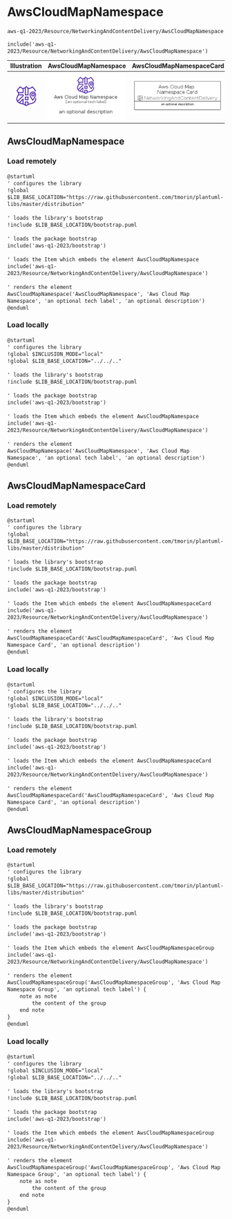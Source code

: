 # AwsCloudMapNamespace


```text
aws-q1-2023/Resource/NetworkingAndContentDelivery/AwsCloudMapNamespace
```

```text
include('aws-q1-2023/Resource/NetworkingAndContentDelivery/AwsCloudMapNamespace')
```



| Illustration | AwsCloudMapNamespace | AwsCloudMapNamespaceCard | AwsCloudMapNamespaceGroup |
| :---: | :---: | :---: | :---: |
| ![illustration for Illustration](../../../aws-q1-2023/Resource/NetworkingAndContentDelivery/AwsCloudMapNamespace.png) | ![illustration for AwsCloudMapNamespace](../../../aws-q1-2023/Resource/NetworkingAndContentDelivery/AwsCloudMapNamespace.Local.png) | ![illustration for AwsCloudMapNamespaceCard](../../../aws-q1-2023/Resource/NetworkingAndContentDelivery/AwsCloudMapNamespaceCard.Local.png) | ![illustration for AwsCloudMapNamespaceGroup](../../../aws-q1-2023/Resource/NetworkingAndContentDelivery/AwsCloudMapNamespaceGroup.Local.png) |




## AwsCloudMapNamespace

### Load remotely
```plantuml
@startuml
' configures the library
!global $LIB_BASE_LOCATION="https://raw.githubusercontent.com/tmorin/plantuml-libs/master/distribution"

' loads the library's bootstrap
!include $LIB_BASE_LOCATION/bootstrap.puml

' loads the package bootstrap
include('aws-q1-2023/bootstrap')

' loads the Item which embeds the element AwsCloudMapNamespace
include('aws-q1-2023/Resource/NetworkingAndContentDelivery/AwsCloudMapNamespace')

' renders the element
AwsCloudMapNamespace('AwsCloudMapNamespace', 'Aws Cloud Map Namespace', 'an optional tech label', 'an optional description')
@enduml
```

### Load locally
```plantuml
@startuml
' configures the library
!global $INCLUSION_MODE="local"
!global $LIB_BASE_LOCATION="../../.."

' loads the library's bootstrap
!include $LIB_BASE_LOCATION/bootstrap.puml

' loads the package bootstrap
include('aws-q1-2023/bootstrap')

' loads the Item which embeds the element AwsCloudMapNamespace
include('aws-q1-2023/Resource/NetworkingAndContentDelivery/AwsCloudMapNamespace')

' renders the element
AwsCloudMapNamespace('AwsCloudMapNamespace', 'Aws Cloud Map Namespace', 'an optional tech label', 'an optional description')
@enduml
```

## AwsCloudMapNamespaceCard

### Load remotely
```plantuml
@startuml
' configures the library
!global $LIB_BASE_LOCATION="https://raw.githubusercontent.com/tmorin/plantuml-libs/master/distribution"

' loads the library's bootstrap
!include $LIB_BASE_LOCATION/bootstrap.puml

' loads the package bootstrap
include('aws-q1-2023/bootstrap')

' loads the Item which embeds the element AwsCloudMapNamespaceCard
include('aws-q1-2023/Resource/NetworkingAndContentDelivery/AwsCloudMapNamespace')

' renders the element
AwsCloudMapNamespaceCard('AwsCloudMapNamespaceCard', 'Aws Cloud Map Namespace Card', 'an optional description')
@enduml
```

### Load locally
```plantuml
@startuml
' configures the library
!global $INCLUSION_MODE="local"
!global $LIB_BASE_LOCATION="../../.."

' loads the library's bootstrap
!include $LIB_BASE_LOCATION/bootstrap.puml

' loads the package bootstrap
include('aws-q1-2023/bootstrap')

' loads the Item which embeds the element AwsCloudMapNamespaceCard
include('aws-q1-2023/Resource/NetworkingAndContentDelivery/AwsCloudMapNamespace')

' renders the element
AwsCloudMapNamespaceCard('AwsCloudMapNamespaceCard', 'Aws Cloud Map Namespace Card', 'an optional description')
@enduml
```

## AwsCloudMapNamespaceGroup

### Load remotely
```plantuml
@startuml
' configures the library
!global $LIB_BASE_LOCATION="https://raw.githubusercontent.com/tmorin/plantuml-libs/master/distribution"

' loads the library's bootstrap
!include $LIB_BASE_LOCATION/bootstrap.puml

' loads the package bootstrap
include('aws-q1-2023/bootstrap')

' loads the Item which embeds the element AwsCloudMapNamespaceGroup
include('aws-q1-2023/Resource/NetworkingAndContentDelivery/AwsCloudMapNamespace')

' renders the element
AwsCloudMapNamespaceGroup('AwsCloudMapNamespaceGroup', 'Aws Cloud Map Namespace Group', 'an optional tech label') {
    note as note
        the content of the group
    end note
}
@enduml
```

### Load locally
```plantuml
@startuml
' configures the library
!global $INCLUSION_MODE="local"
!global $LIB_BASE_LOCATION="../../.."

' loads the library's bootstrap
!include $LIB_BASE_LOCATION/bootstrap.puml

' loads the package bootstrap
include('aws-q1-2023/bootstrap')

' loads the Item which embeds the element AwsCloudMapNamespaceGroup
include('aws-q1-2023/Resource/NetworkingAndContentDelivery/AwsCloudMapNamespace')

' renders the element
AwsCloudMapNamespaceGroup('AwsCloudMapNamespaceGroup', 'Aws Cloud Map Namespace Group', 'an optional tech label') {
    note as note
        the content of the group
    end note
}
@enduml
```


